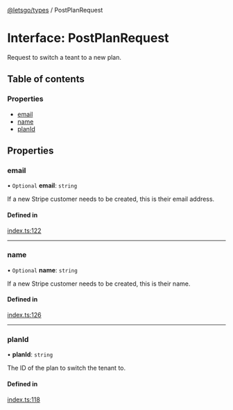 [@letsgo/types](../README.md) / PostPlanRequest

# Interface: PostPlanRequest

Request to switch a teant to a new plan.

## Table of contents

### Properties

- [email](PostPlanRequest.md#email)
- [name](PostPlanRequest.md#name)
- [planId](PostPlanRequest.md#planid)

## Properties

### email

• `Optional` **email**: `string`

If a new Stripe customer needs to be created, this is their email address.

#### Defined in

[index.ts:122](https://github.com/tjanczuk/letsgo/blob/c32fd97/packages/types/src/index.ts#L122)

___

### name

• `Optional` **name**: `string`

If a new Stripe customer needs to be created, this is their name.

#### Defined in

[index.ts:126](https://github.com/tjanczuk/letsgo/blob/c32fd97/packages/types/src/index.ts#L126)

___

### planId

• **planId**: `string`

The ID of the plan to switch the tenant to.

#### Defined in

[index.ts:118](https://github.com/tjanczuk/letsgo/blob/c32fd97/packages/types/src/index.ts#L118)
